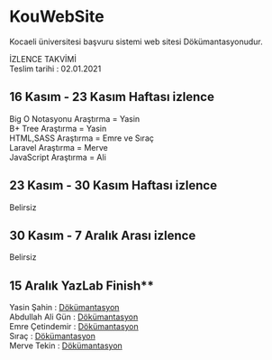 # KouWebSite
Kocaeli üniversitesi başvuru sistemi web sitesi Dökümantasyonudur.  

İZLENCE TAKVİMİ  
Teslim tarihi : 02.01.2021  
  
## 16 Kasım - 23 Kasım Haftası izlence  
Big O Notasyonu Araştırma = Yasin  
B+ Tree Araştırma = Yasin  
HTML,SASS Araştırma = Emre ve Sıraç  
Laravel Araştırma = Merve  
JavaScript Araştırma = Ali  
  
## 23 Kasım - 30 Kasım Haftası izlence
Belirsiz  
  
## 30 Kasım - 7 Aralık Arası izlence
Belirsiz  

## 15 Aralık YazLab Finish**  

  
  
Yasin Şahin : [Dökümantasyon](link(https://github.com/KouApp/KouWebSite/blob/main/readme/yasin.md))  
Abdullah Ali Gün : [Dökümantasyon](link(https://github.com/KouApp/KouWebSite/blob/main/readme/ali.md))  
Emre Çetindemir : [Dökümantasyon](link(https://github.com/KouApp/KouWebSite/blob/main/readme/emre.md))  
Sıraç : [Dökümantasyon](link(https://github.com/KouApp/KouWebSite/blob/main/readme/sirac.md))  
Merve Tekin : [Dökümantasyon](link(https://github.com/KouApp/KouWebSite/blob/main/readme/merve.md))  
